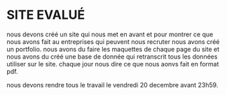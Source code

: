 # SITE EVALUÉ


nous devons créé un site qui nous met en avant et pour montrer ce que nous avons fait au entreprises qui peuvent nous recruter
nous avons créé un portfolio.
nous avons du faire les maquettes de chaque page du site et nous avons du créé une base de donnée qui retranscrit tous les données utiliser sur le site.
chaque jour nous dire ce que nous aonvs fait en format pdf.

nous devons rendre tous le travail le vendredi 20 decembre avant 23h59.
